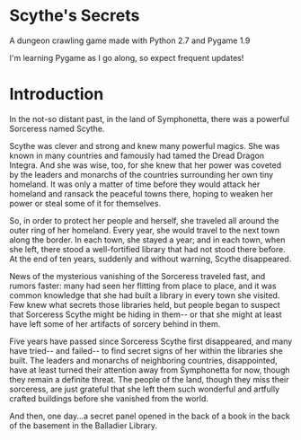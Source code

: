 # Scythe's Secrets

A dungeon crawling game made with Python 2.7 and Pygame 1.9

I'm learning Pygame as I go along, so expect frequent updates!

# Introduction

In the not-so distant past, in the land of Symphonetta, there was a powerful Sorceress named Scythe. 

Scythe was clever and strong and knew many powerful magics. She was known in many countries and famously had tamed the Dread Dragon Integra. And she was wise, too, for she knew that her power was coveted by the leaders and monarchs of the countries surrounding her own tiny homeland. It was only a matter of time before they would attack her homeland and ransack the peaceful towns there, hoping to weaken her power or steal some of it for themselves. 

So, in order to protect her people and herself, she traveled all around the outer ring of her homeland. Every year, she would travel to the next town along the border. In each town, she stayed a year; and in each town, when she left, there stood a well-fortified library that had not stood there before. At the end of ten years, suddenly and without warning, Scythe disappeared.

News of the mysterious vanishing of the Sorceress traveled fast, and rumors faster: many had seen her flitting from place to place, and it was common knowledge that she had built a library in every town she visited. Few knew what secrets those libraries held, but people began to suspect that Sorceress Scythe might be hiding in them-- or that she might at least have left some of her artifacts of sorcery behind in them. 

Five years have passed since Sorceress Scythe first disappeared, and many have tried-- and failed-- to find secret signs of her within the libraries she built. The leaders and monarchs of neighboring countries, disappointed, have at least turned their attention away from Symphonetta for now, though they remain a definite threat. The people of the land, though they miss their sorceress, are just grateful that she left them such wonderful and artfully crafted buildings before she vanished from the world.

And then, one day...a secret panel opened in the back of a book in the back of the basement in the Balladier Library. 
